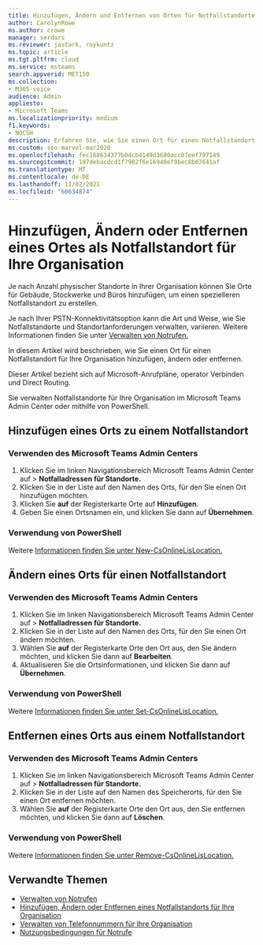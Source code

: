 ```yaml
---
title: Hinzufügen, Ändern und Entfernen von Orten für Notfallstandorte
author: CarolynRowe
ms.author: crowe
manager: serdars
ms.reviewer: jastark, roykuntz
ms.topic: article
ms.tgt.pltfrm: cloud
ms.service: msteams
search.appverid: MET150
ms.collection:
- M365-voice
audience: Admin
appliesto:
- Microsoft Teams
ms.localizationpriority: medium
f1.keywords:
- NOCSH
description: Erfahren Sie, wie Sie einen Ort für einen Notfallstandort für Ihre Organisation hinzufügen, ändern oder entfernen.
ms.custom: seo-marvel-mar2020
ms.openlocfilehash: fec188634377b04cb4149d3680acc07eef797149
ms.sourcegitcommit: 197debacdcd1f7902f6e16940ef9bec8b07641af
ms.translationtype: MT
ms.contentlocale: de-DE
ms.lasthandoff: 11/02/2021
ms.locfileid: "60634874"
---
```

# <a name="add-change-or-remove-a-place-for-an-emergency-location-in-your-organization"></a>Hinzufügen, Ändern oder Entfernen eines Ortes als Notfallstandort für Ihre Organisation

Je nach Anzahl physischer Standorte in Ihrer  Organisation können Sie Orte für Gebäude, Stockwerke und Büros hinzufügen, um einen spezielleren Notfallstandort zu erstellen.

Je nach Ihrer PSTN-Konnektivitätsoption kann die Art und Weise, wie Sie Notfallstandorte und Standortanforderungen verwalten, variieren. Weitere Informationen finden Sie unter [Verwalten von Notrufen.](what-are-emergency-locations-addresses-and-call-routing.md)

In diesem Artikel wird beschrieben, wie  Sie einen Ort für einen Notfallstandort für Ihre Organisation hinzufügen, ändern oder entfernen.

Dieser Artikel bezieht sich auf Microsoft-Anrufpläne, operator Verbinden und Direct Routing.

Sie verwalten Notfallstandorte für Ihre Organisation im Microsoft Teams Admin Center oder mithilfe von PowerShell.
  
## <a name="add-a-place-to-an-emergency-location"></a>Hinzufügen eines Orts zu einem Notfallstandort

### <a name="using-the-microsoft-teams-admin-center"></a>Verwenden des Microsoft Teams Admin Centers

1. Klicken Sie im linken Navigationsbereich Microsoft Teams Admin Center auf  >  **Notfalladressen für Standorte.**
2. Klicken Sie in der Liste auf den Namen des Orts, für den Sie einen Ort hinzufügen möchten.
3. Klicken Sie **auf** der Registerkarte Orte auf **Hinzufügen**.
4. Geben Sie einen Ortsnamen ein, und klicken Sie dann auf **Übernehmen**.

### <a name="using-powershell"></a>Verwendung von PowerShell

Weitere [Informationen finden Sie unter New-CsOnlineLisLocation.](/powershell/module/skype/new-csonlinelislocation)
    
## <a name="change-a-place-for-an-emergency-location"></a>Ändern eines Orts für einen Notfallstandort

### <a name="using-the-microsoft-teams-admin-center"></a>Verwenden des Microsoft Teams Admin Centers

1. Klicken Sie im linken Navigationsbereich Microsoft Teams Admin Center auf  >  **Notfalladressen für Standorte.**
2. Klicken Sie in der Liste auf den Namen des Orts, für den Sie einen Ort ändern möchten.
3. Wählen Sie **auf** der Registerkarte Orte den Ort aus, den Sie ändern möchten, und klicken Sie dann auf **Bearbeiten**.
4. Aktualisieren Sie die Ortsinformationen, und klicken Sie dann auf **Übernehmen**.

### <a name="using-powershell"></a>Verwendung von PowerShell

Weitere [Informationen finden Sie unter Set-CsOnlineLisLocation.](/powershell/module/skype/set-csonlinelislocation)
    
## <a name="remove-a-place-from-an-emergency-location"></a>Entfernen eines Orts aus einem Notfallstandort

### <a name="using-the-microsoft-teams-admin-center"></a>Verwenden des Microsoft Teams Admin Centers

1. Klicken Sie im linken Navigationsbereich Microsoft Teams Admin Center auf  >  **Notfalladressen für Standorte.**
2. Klicken Sie in der Liste auf den Namen des Speicherorts, für den Sie einen Ort entfernen möchten.
3. Wählen Sie **auf** der Registerkarte Orte den Ort aus, den Sie entfernen möchten, und klicken Sie dann auf **Löschen**.

### <a name="using-powershell"></a>Verwendung von PowerShell

Weitere [Informationen finden Sie unter Remove-CsOnlineLisLocation.](/powershell/module/skype/remove-csonlinelislocation)
    
## <a name="related-topics"></a>Verwandte Themen

- [Verwalten von Notrufen](what-are-emergency-locations-addresses-and-call-routing.md)
- [Hinzufügen, Ändern oder Entfernen eines Notfallstandorts für Ihre Organisation](add-change-remove-emergency-location-organization.md)
- [Verwalten von Telefonnummern für Ihre Organisation](/microsoftteams/manage-phone-numbers-for-your-organization)
- [Nutzungsbedingungen für Notrufe](./emergency-calling-terms-and-conditions.md)